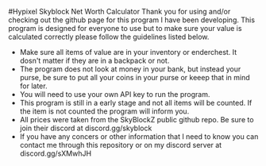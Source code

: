 #Hypixel Skyblock Net Worth Calculator
Thank you for using and/or checking out the github page for this program I have been developing.
This program is designed for everyone to use but to make sure your value is calculated correctly please 
follow the guidelines listed below.

- Make sure all items of value are in your inventory or enderchest. It dosn't matter if they are in a backpack or not.
- The program does not look at money in your bank, but instead your purse, be sure to put all your coins in your purse or keeep that in mind for later.
- You will need to use your own API key to run the program.
- This program is still in a early stage and not all items will be counted. If the item is not counted the program will inform you.
- All prices were taken from the SkyBlockZ public github repo. Be sure to join their discord at discord.gg/skyblock
- If you have any concers or other information that I need to know you can contact me through this repository or on my discord server at discord.gg/sXMwhJH
